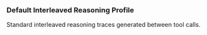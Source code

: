 ### Default Interleaved Reasoning Profile

Standard interleaved reasoning traces generated between tool calls.